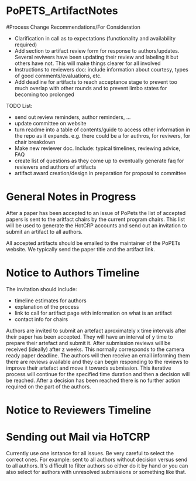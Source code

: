 # PoPETS_ArtifactNotes

#Process Change Recommendations/For Consideration
- Clarification in call as to expectations (functionality and availability required)
- Add section to artifact review form for response to authors/updates. Several reviwers have been updating their review and labeling it but others have not. This will make things clearer for all involved
- Instructions to reviewers doc: include information about courtesy, types of good comments/evaluations, etc.
- Add deadline for artifacts to reach acceptance stage to prevent too much overlap with other rounds and to prevent limbo states for becoming too prolonged



TODO List: 
- send out review reminders, author reminders, ...
- update committee on website
- turn readme into a table of contents/guide to access other information in the repo as it expands. e.g. there could be a for authros, for reviwers, for chair breakdown
- Make new reviewer doc. Include: typical timelines, reviewing advice, FAQ 
- create list of questions as they come up to eventually generate faq for reviewers and authors of artifacts
- artifact award creation/design in preparation for proposal to committee 


# General Notes in Progress
After a paper has been accepted to an issue of PoPets the list of accepted papers is sent to the aritfact chairs by the current program chairs. This list will be used to generate the HotCRP accounts and send out an invitation to submit an artifact to all authors. 


All accepted artifacts should be emailed to the maintainer of the PoPETs website. We typically send the paper title and the artifact link.




# Notice to Authors Timeline
The invitation should include: 
- timeline estimates for authors 
- explanation of the process
- link to call for artifact page with information on what is an artifact
- contact info for chairs


Authors are invited to submit an artefact aproximately x time intervals after their paper has been accepted. They will have an interval of y time to prepare their artefact and submit it. After submission reviews will be received (ideally) after z weeks. This normally corresponds to the camera ready paper deadline. The authors will then receive an email informing them there are reviews available and they can begin responding to the reviews to improve their artefact and move it towards submission. This iterative process will continue for the specified time duration and then a decision will be reached. After a decision has been reached there is no further action required on the part of the authors. 


# Notice to Reviewers Timeline



# Sending out Mail via HoTCRP
Currently use one isntance for all issues. Be very careful to select the correct ones. 
For example: sent to all authors without decision versus send to all authors. 
It's difficult to filter authors so either do it by hand or you can also select for authors with unresolved submissions or something like that.
